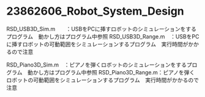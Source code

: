 # 23862606_Robot_System_Design

RSD_USB3D_Sim.m　　：USBをPCに挿すロボットのシミュレーションをするプログラム　動かし方はプログラム中参照
RSD_USB3D_Range.m　：USBをPCに挿すロボットの可動範囲をシミュレーションするプログラム　実行時間がかかるので注意

RSD_Piano3D_Sim.m　：ピアノを弾くロボットのシミュレーションをするプログラム　動かし方はプログラム中参照
RSD_Piano3D_Range.m：ピアノを弾くロボットの可動範囲をシミュレーションするプログラム　実行時間がかかるので注意
